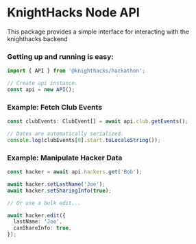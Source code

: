 # KnightHacks Node API

This package provides a simple interface for interacting with the knighthacks backend

### Getting up and running is easy:

```ts
import { API } from '@knighthacks/hackathon';

// Create api instance.
const api = new API();
```

### Example: Fetch Club Events

```ts
const clubEvents: ClubEvent[] = await api.club.getEvents();

// Dates are automatically serialized.
console.log(clubEvents[0].start.toLocaleString());
```

### Example: Manipulate Hacker Data

```ts
const hacker = await api.hackers.get('Bob');

await hacker.setLastName('Joe');
await hacker.setSharingInfo(true);

// Or use a bulk edit...

await hacker.edit({
  lastName: 'Joe',
  canShareInfo: true,
});
```
